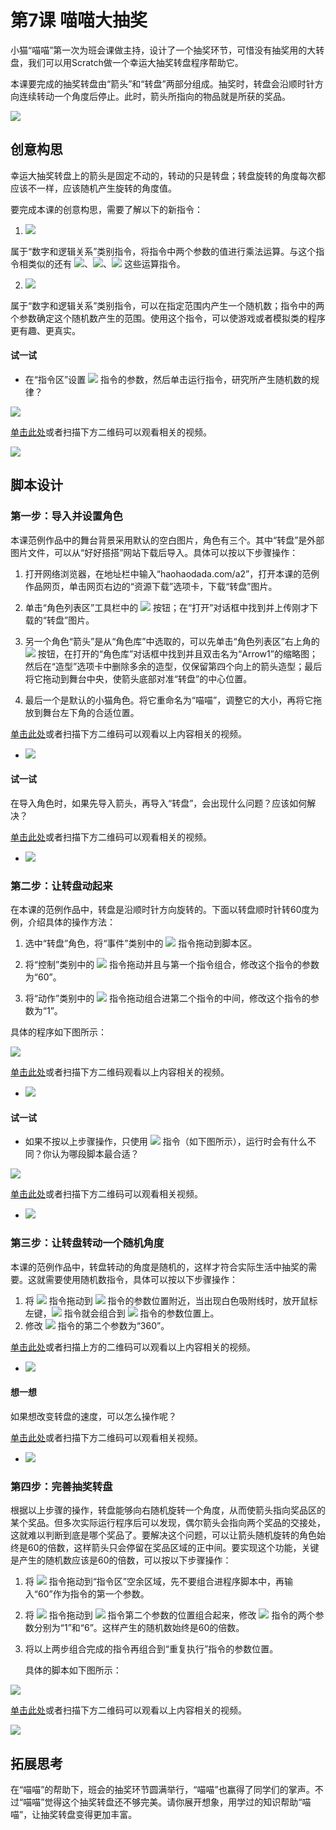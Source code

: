 # 第7课  喵喵大抽奖



小猫“喵喵”第一次为班会课做主持，设计了一个抽奖环节，可惜没有抽奖用的大转盘，我们可以用Scratch做一个幸运大抽奖转盘程序帮助它。

本课要完成的抽奖转盘由“箭头”和“转盘”两部分组成。抽奖时，转盘会沿顺时针方向连续转动一个角度后停止。此时，箭头所指向的物品就是所获的奖品。

![](../../.gitbook/assets/scratch7-0.png)





## 创意构思

幸运大抽奖转盘上的箭头是固定不动的，转动的只是转盘；转盘旋转的角度每次都应该不一样，应该随机产生旋转的角度值。



要完成本课的创意构思，需要了解以下的新指令：

1. ![](../../.gitbook/assets/scratch7-1.png) 

属于“数字和逻辑关系”类别指令，将指令中两个参数的值进行乘法运算。与这个指令相类似的还有 ![](../../.gitbook/assets/scratch7-2.png)、![](../../.gitbook/assets/scratch7-3.png)、![](../../.gitbook/assets/scratch7-4.png) 这些运算指令。



2. ![](../../.gitbook/assets/scratch7-5.png) 

属于“数字和逻辑关系”类别指令，可以在指定范围内产生一个随机数；指令中的两个参数确定这个随机数产生的范围。使用这个指令，可以使游戏或者模拟类的程序更有趣、更真实。

 #### 试一试

 * 在“指令区”设置 ![](../../.gitbook/assets/scratch7-5.png) 指令的参数，然后单击运行指令，研究所产生随机数的规律？

![](../../.gitbook/assets/scratch7-6.png)

[单击此处](http://haohaodada.com/video/a20701.php)或者扫描下方二维码可以观看相关的视频。

![](../../.gitbook/assets/a20701.png) 





## 脚本设计

### 第一步：导入并设置角色

本课范例作品中的舞台背景采用默认的空白图片，角色有三个。其中“转盘”是外部图片文件，可以从“好好搭搭”网站下载后导入。具体可以按以下步骤操作：

1. 打开网络浏览器，在地址栏中输入“haohaodada.com/a2”，打开本课的范例作品网页，单击网页右边的“资源下载”选项卡，下载“转盘”图片。


2. 单击“角色列表区”工具栏中的 ![](../../.gitbook/assets/scratch3-6.png) 按钮；在“打开”对话框中找到并上传刚才下载的“转盘”图片。
3. 另一个角色“箭头”是从“角色库”中选取的，可以先单击“角色列表区”右上角的 ![](../../.gitbook/assets/scratch2-8.png) 按钮，在打开的“角色库”对话框中找到并且双击名为“Arrow1”的缩略图；然后在“造型”选项卡中删除多余的造型，仅保留第四个向上的箭头造型；最后将它拖动到舞台中央，使箭头底部对准“转盘”的中心位置。
4. 最后一个是默认的小猫角色。将它重命名为“喵喵”，调整它的大小，再将它拖放到舞台左下角的合适位置。



[单击此处](http://haohaodada.com/video/a20702.php)或者扫描下方二维码可以观看以上内容相关的视频。

* ![](../../.gitbook/assets/a20702.png) 





 #### 试一试

 在导入角色时，如果先导入箭头，再导入“转盘”，会出现什么问题？应该如何解决？

[单击此处](http://haohaodada.com/video/a20703.php)或者扫描下方二维码可以观看相关的视频。

* ![](../../.gitbook/assets/a20703.png) 







### 第二步：让转盘动起来

在本课的范例作品中，转盘是沿顺时针方向旋转的。下面以转盘顺时针转60度为例，介绍具体的操作方法：

1. 选中“转盘”角色，将“事件”类别中的 ![](../../.gitbook/assets/scratch2-1.png) 指令拖动到脚本区。


2. 将“控制”类别中的 ![](../../.gitbook/assets/scratch4-3.png) 指令拖动并且与第一个指令组合，修改这个指令的参数为“60”。


3. 将“动作”类别中的 ![](../../.gitbook/assets/scratch3-4.png) 指令拖动组合进第二个指令的中间，修改这个指令的参数为“1”。

具体的程序如下图所示：

![](../../.gitbook/assets/scratch7-7.png)



[单击此处](http://haohaodada.com/video/a20704.php)或者扫描下方二维码观看以上内容相关的视频。

* ![](../../.gitbook/assets/a20704.png) 





 #### 试一试

 * 如果不按以上步骤操作，只使用 ![](../../.gitbook/assets/scratch7-8.png) 指令（如下图所示），运行时会有什么不同？你认为哪段脚本最合适？

![](../../.gitbook/assets/scratch7-9.png)

[单击此处](http://haohaodada.com/video/a20705.php)或者扫描下方二维码可以观看相关视频。

- ![](../../.gitbook/assets/a20705.png) 





### 第三步：让转盘转动一个随机角度

本课的范例作品中，转盘转动的角度是随机的，这样才符合实际生活中抽奖的需要。这就需要使用随机数指令，具体可以按以下步骤操作：

1. 将 ![](../../.gitbook/assets/scratch7-5.png) 指令拖动到 ![](../../.gitbook/assets/scratch7-10.png) 指令的参数位置附近，当出现白色吸附线时，放开鼠标左键，![](../../.gitbook/assets/scratch7-5.png) 指令就会组合到 ![](../../.gitbook/assets/scratch7-10.png) 指令的参数位置上。
2. 修改 ![](../../.gitbook/assets/scratch7-5.png) 指令的第二个参数为“360”。



[单击此处](http://haohaodada.com/video/a20706.php)或者扫描上方的二维码可以观看以上内容相关的视频。

* ![](../../.gitbook/assets/a20706.png) 





 #### 想一想

 如果想改变转盘的速度，可以怎么操作呢？

 [单击此处](http://haohaodada.com/video/a20707.php)或者扫描下方二维码可以观看相关视频。

* ![](../../.gitbook/assets/a20707.png) 







### 第四步：完善抽奖转盘

根据以上步骤的操作，转盘能够向右随机旋转一个角度，从而使箭头指向奖品区的某个奖品。但多次实际运行程序后可以发现，偶尔箭头会指向两个奖品的交接处，这就难以判断到底是哪个奖品了。要解决这个问题，可以让箭头随机旋转的角色始终是60的倍数，这样箭头只会停留在奖品区域的正中间。要实现这个功能，关键是产生的随机数应该是60的倍数，可以按以下步骤操作：

1. 将 ![](../../.gitbook/assets/scratch7-1.png) 指令拖动到“指令区”空余区域，先不要组合进程序脚本中，再输入“60”作为指令的第一个参数。


2. 将 ![](../../.gitbook/assets/scratch7-5.png) 指令拖动到 ![](../../.gitbook/assets/scratch7-1.png) 指令第二个参数的位置组合起来，修改 ![](../../.gitbook/assets/scratch7-5.png) 指令的两个参数分别为“1”和“6”。这样产生的随机数始终是60的倍数。

3. 将以上两步组合完成的指令再组合到“重复执行”指令的参数位置。

   具体的脚本如下图所示：

![](../../.gitbook/assets/scratch7-11.png)



[单击此处](http://haohaodada.com/video/a20708.php)或者扫描下方二维码可以观看以上内容相关的视频。

![](../../.gitbook/assets/a20708.png) 






## 拓展思考

在“喵喵”的帮助下，班会的抽奖环节圆满举行，“喵喵”也赢得了同学们的掌声。不过“喵喵”觉得这个抽奖转盘还不够完美。请你展开想象，用学过的知识帮助“喵喵”，让抽奖转盘变得更加丰富。